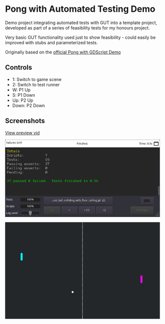 # Pong with Automated Testing Demo

Demo project integrating automated tests with GUT into a template project, developed as part of a series of feasibility tests for my honours project.

Very basic GUT functionality used just to show feasibility - could easily be improved with stubs and parameterized tests.

Originally based on the [official Pong with GDScript Demo](https://godotengine.org/asset-library/asset/121)

## Controls

- 1: Switch to game scene
- 2: Switch to test runner
- W: P1 Up
- S: P1 Down
- Up: P2 Up
- Down: P2 Down

## Screenshots
[View preview vid](https://youtu.be/zEXdRJyfuVg)

![Screenshot](screenshots/gut-output.png)

![Screenshot](screenshots/pong.png)
